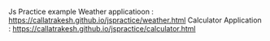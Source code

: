 Js Practice example
Weather applicatioon : <a href="https://callatrakesh.github.io/jspractice/weather.html">https://callatrakesh.github.io/jspractice/weather.html</a>
Calculator Application : <a href="https://callatrakesh.github.io/jspractice/calculator.html">https://callatrakesh.github.io/jspractice/calculator.html</a>
